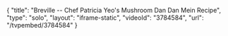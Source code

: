 {
    "title": "Breville -- Chef Patricia Yeo's Mushroom Dan Dan Mein Recipe",
    "type": "solo",
    "layout": "iframe-static",
    "videoId": "3784584",
    "url": "\/tvpembed\/3784584"
}